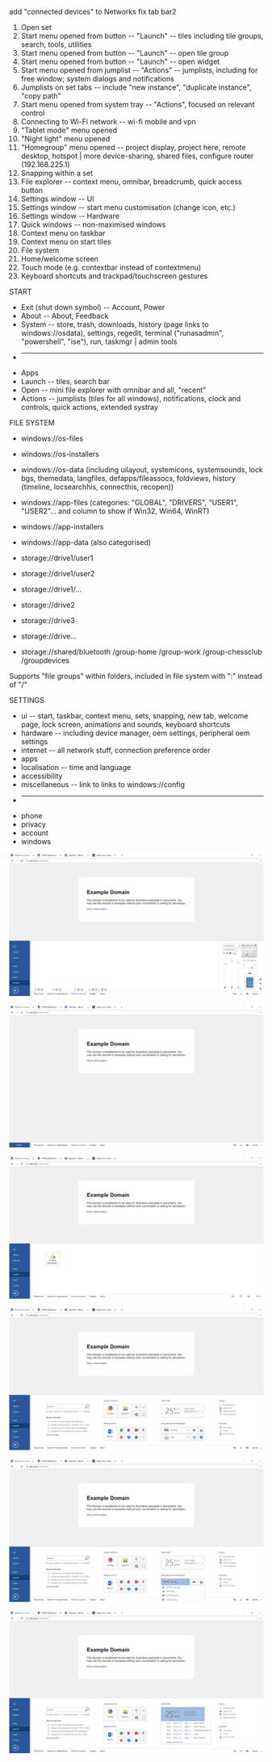 add "connected devices" to Networks
fix tab bar2

1.  Open set
2.  Start menu opened from button -- "Launch" -- tiles including tile groups, search, tools, utilities
3.  Start menu opened from button -- "Launch" -- open tile group
4.  Start menu opened from button -- "Launch" -- open widget
5.  Start menu opened from jumplist -- "Actions" -- jumplists, including for free window; system dialogs and notifications
6.  Jumplists on set tabs -- include "new instance", "duplicate instance", "copy path" 
7.  Start menu opened from system tray -- "Actions", focused on relevant control
8.  Connecting to Wi-Fi network -- wi-fi mobile and vpn
9.  "Tablet mode" menu opened
10. "Night light" menu opened
10. "Homegroup" menu opened -- project display, project here, remote desktop, hotspot | more device-sharing, shared files, configure router (192.168.225.1)
11.  Snapping within a set
12. File explorer -- context menu, omnibar, breadcrumb, quick access button
13. Settings window -- UI
14. Settings window -- start menu customisation (change icon, etc.)
15. Settings window -- Hardware
16. Quick windows -- non-maximised windows
17. Context menu on taskbar
18. Context menu on start tiles
19. File system
20. Home/welcome screen
21. Touch mode (e.g. contextbar instead of contextmenu)
22. Keyboard shortcuts and trackpad/touchscreen gestures

START
* Exit (shut down symbol) -- Account, Power
* About -- About, Feedback
* System -- store, trash, downloads, history (page links to windows://osdata), settings, regedit, terminal ("runasadmin", "powershell", "ise"), run, taskmgr | admin tools
* ---
* Apps
* Launch -- tiles, search bar
* Open -- mini file explorer with omnibar and all, "recent"
* Actions -- jumplists (tiles for all windows), notifications, clock and controls, quick actions, extended systray

FILE SYSTEM
* windows://os-files
* windows://os-installers
* windows://os-data (including uilayout, systemicons, systemsounds, lock bgs, themedata, langfiles, defapps/fileassocs, foldviews, history (timeline, locsearchhis, connecthis, recopen))
* windows://app-files (categories: "GLOBAL", "DRIVERS", "USER1", "USER2"... and column to show if Win32, Win64, WinRT)
* windows://app-installers
* windows://app-data (also categorised)

* storage://drive1/user1
* storage://drive1/user2
* storage://drive1/...
* storage://drive2
* storage://drive3
* storage://drive...
* storage://shared/bluetooth
                  /group-home
                  /group-work
                  /group-chessclub
                  /groupdevices

Supports "file groups" within folders, included in file system with ":" instead of "/"

SETTINGS
* ui -- start, taskbar, context menu, sets, snapping, new tab, welcome page, lock screen, animations and sounds, keyboard shortcuts
* hardware -- including device manager, oem settings, peripheral oem settings
* internet -- all network stuff, connection preference order
* apps
* localisation -- time and language
* accessibility
* miscellaneous -- link to links to windows://config
* ---
* phone
* privacy
* account
* windows

![](_attachments/os5.png)

![](_attachments/os1.png)

![](_attachments/os2a.png)

![](_attachments/os2.png)

![](_attachments/os3.png)

![](_attachments/os4.png)